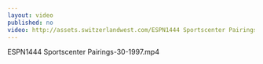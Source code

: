 ```yaml
---
layout: video
published: no
video: http://assets.switzerlandwest.com/ESPN1444 Sportscenter Pairings-30-1997.mp4
---
```

ESPN1444 Sportscenter Pairings-30-1997.mp4
